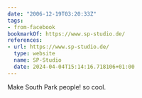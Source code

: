 ```yaml
---
date: "2006-12-19T03:20:33Z"
tags:
- from-facebook
bookmarkOf: https://www.sp-studio.de/
references:
- url: https://www.sp-studio.de/
  type: website
  name: SP-Studio
  date: 2024-04-04T15:14:16.718106+01:00
---
```

Make South Park people! so cool.

